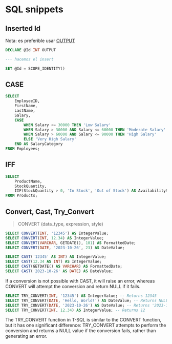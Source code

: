 # SQL snippets

## Inserted Id

Nota: es preferible usar [OUTPUT](./inserted.md)

```sql
DECLARE @Id INT OUTPUT

--- hacemos el insert

SET @Id = SCOPE_IDENTITY()
```

## CASE

```sql
SELECT
    EmployeeID,
    FirstName,
    LastName,
    Salary,
    CASE
        WHEN Salary <= 30000 THEN 'Low Salary'
        WHEN Salary > 30000 AND Salary <= 60000 THEN 'Moderate Salary'
        WHEN Salary > 60000 AND Salary <= 90000 THEN 'High Salary'
        ELSE 'Very High Salary'
    END AS SalaryCategory
FROM Employees;
```

## IFF

```sql
SELECT
    ProductName,
    StockQuantity,
    IIF(StockQuantity > 0, 'In Stock', 'Out of Stock') AS AvailabilityStatus
FROM Products;
```

## Convert, Cast, Try_Convert

> CONVERT (data_type, expression, style)

```sql
SELECT CONVERT(INT, '12345') AS IntegerValue;
SELECT CONVERT(INT, 12.34) AS IntegerValue;
SELECT CONVERT(VARCHAR, GETDATE(), 101) AS FormattedDate;
SELECT CONVERT(DATE, '2023-10-26', 23) AS DateValue;
```

```sql
SELECT CAST('12345' AS INT) AS IntegerValue;
SELECT CAST(12.34 AS INT) AS IntegerValue;
SELECT CAST(GETDATE() AS VARCHAR) AS FormattedDate;
SELECT CAST('2023-10-26' AS DATE) AS DateValue;
```

If a conversion is not possible with CAST, it will raise an error, whereas CONVERT will attempt the conversion and return NULL if it fails. 

```sql
SELECT TRY_CONVERT(INT, '12345') AS IntegerValue; -- Returns 12345
SELECT TRY_CONVERT(DATE, 'Hello, World!') AS DateValue; -- Returns NULL
SELECT TRY_CONVERT(DATE, '2023-10-26') AS DateValue; -- Returns '2023-10-26'
SELECT TRY_CONVERT(INT, 12.34) AS IntegerValue; -- Returns 12
```

The TRY_CONVERT function in T-SQL is similar to the CONVERT function, but it has one significant difference: TRY_CONVERT attempts to perform the conversion and returns a NULL value if the conversion fails, rather than generating an error. 
